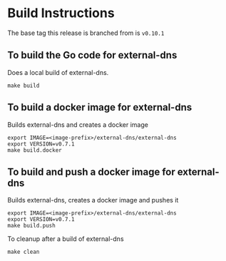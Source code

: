 # Build Instructions

The base tag this release is branched from is `v0.10.1`

## To build the Go code for external-dns
Does a local build of external-dns.

```make build```

## To build a docker image for external-dns
Builds external-dns and creates a docker image

```
export IMAGE=<image-prefix>/external-dns/external-dns
export VERSION=v0.7.1
make build.docker
```

## To build and push a docker image for external-dns
Builds external-dns, creates a docker image and pushes it

```
export IMAGE=<image-prefix>/external-dns/external-dns
export VERSION=v0.7.1
make build.push
```

To cleanup after a build of external-dns

```make clean```
